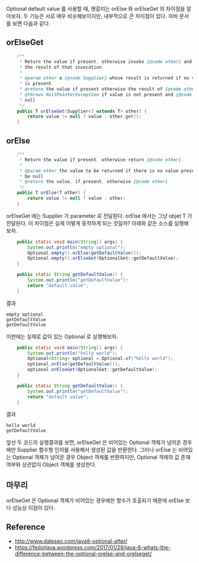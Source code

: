 Optional default value 를 사용할 때, 헷갈리는 orElse 와 orElseGet 의 차이점을 알아보자. 두 기능은 서로 매우 비슷해보이지만, 내부적으로 큰 차이점이 있다. 자바 문서를 보면 다음과 같다.

## orElseGet

```java
    /**
     * Return the value if present, otherwise invoke {@code other} and return
     * the result of that invocation.
     *
     * @param other a {@code Supplier} whose result is returned if no value
     * is present
     * @return the value if present otherwise the result of {@code other.get()}
     * @throws NullPointerException if value is not present and {@code other} is
     * null
     */
    public T orElseGet(Supplier<? extends T> other) {
        return value != null ? value : other.get();
    }
```

## orElse

```java
    /**
     * Return the value if present, otherwise return {@code other}.
     *
     * @param other the value to be returned if there is no value present, may
     * be null
     * @return the value, if present, otherwise {@code other}
     */
    public T orElse(T other) {
        return value != null ? value : other;
    }
```

orElseGet 에는 Supplier 가 parameter 로 전달된다. orElse 에서는 그냥 objet T 가 전달된다. 이 차이점은 실제 어떻게 동작하게 되는 것일까? 아래와 같은 소스를 실행해보자.

```java
    public static void main(String[] args) {
        System.out.println("empty optional");
        Optional.empty().orElse(getDefaultValue());
        Optional.empty().orElseGet(OptionalGet::getDefaultValue);
    }

    public static String getDefaultValue() {
        System.out.println("getDefaultValue");
        return "default value";
    }
```

결과

```text
empty optional
getDefaultValue
getDefaultValue
```

이번에는 실제로 값이 있는 Optional 로 실행해보자.

```java
    public static void main(String[] args) {
        System.out.println("hello world");
        Optional<String> optional = Optional.of("hello world");
        optional.orElse(getDefaultValue());
        optional.orElseGet(OptionalGet::getDefaultValue);
    }

    public static String getDefaultValue() {
        System.out.println("getDefaultValue");
        return "default value";
    }
```

결과

```text
hello world
getDefaultValue
```

앞선 두 코드의 실행결과를 보면, orElseGet 은 비어있는 Optional 객체가 넘어온 경우에만 Supplier 함수형 인자를 사용해서 생성된 값을 반환한다. 그러나 orElse 는 비어있는 Optional 객체가 넘어온 경우 Object 객체를 반환하지만, Optional 객체의 값 존재 여부와 상관없이 Object 객체를 생성한다.

## 마무리

orElseGet 은 Optional 객체가 비어있는 경우에만 함수가 호출되기 때문에 orElse 보다 성능상 이점이 있다.

## Reference

* http://www.daleseo.com/java8-optional-after/
* https://fedotjava.wordpress.com/2017/01/29/java-8-whats-the-difference-between-the-optional-orelse-and-orelseget/